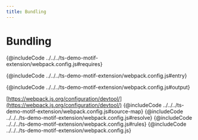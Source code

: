 ```yaml
---
title: Bundling
---
```


# Bundling

{@includeCode ../../../ts-demo-motif-extension/webpack.config.js#requires}

{@includeCode ../../../ts-demo-motif-extension/webpack.config.js#entry}

{@includeCode ../../../ts-demo-motif-extension/webpack.config.js#output}

[https://webpack.js.org/configuration/devtool/](https://webpack.js.org/configuration/devtool/)
{@includeCode ../../../ts-demo-motif-extension/webpack.config.js#source-map}
{@includeCode ../../../ts-demo-motif-extension/webpack.config.js#resolve}
{@includeCode ../../../ts-demo-motif-extension/webpack.config.js#rules}
{@includeCode ../../../ts-demo-motif-extension/webpack.config.js}
